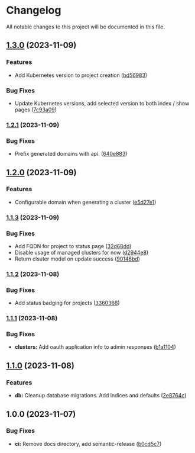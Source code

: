 # Changelog

All notable changes to this project will be documented in this file.

## [1.3.0](https://github.com/launchboxio/launchboxhq/compare/v1.2.1...v1.3.0) (2023-11-09)


### Features

* Add Kubernetes version to project creation ([bd56983](https://github.com/launchboxio/launchboxhq/commit/bd56983f1bc1adbe0783f5834b702038dd86d696))


### Bug Fixes

* Update Kubernetes versions, add selected version to both index / show pages ([7c93a09](https://github.com/launchboxio/launchboxhq/commit/7c93a09cf9b80d39f99cd9030ea1da530b169594))

### [1.2.1](https://github.com/launchboxio/launchboxhq/compare/v1.2.0...v1.2.1) (2023-11-09)


### Bug Fixes

* Prefix generated domains with api. ([640e883](https://github.com/launchboxio/launchboxhq/commit/640e883c5f0a77de447986a0706486fdce37b4e0))

## [1.2.0](https://github.com/launchboxio/launchboxhq/compare/v1.1.3...v1.2.0) (2023-11-09)


### Features

* Configurable domain when generating a cluster ([e5d27e1](https://github.com/launchboxio/launchboxhq/commit/e5d27e16f0548077a0e70f147a8cf58d0700965a))

### [1.1.3](https://github.com/launchboxio/launchboxhq/compare/v1.1.2...v1.1.3) (2023-11-09)


### Bug Fixes

* Add FQDN for project to status page ([32d68dd](https://github.com/launchboxio/launchboxhq/commit/32d68ddd40357f648aab0e9bcf14f718ffa7c7ab))
* Disable usage of managed clusters for now ([d2944e8](https://github.com/launchboxio/launchboxhq/commit/d2944e899ede3bde467af10570982b63704a4be3))
* Return clsuter model on update success ([90146bd](https://github.com/launchboxio/launchboxhq/commit/90146bd1e38dc330ab0b3a8f870cdf07ec99c246))

### [1.1.2](https://github.com/launchboxio/launchboxhq/compare/v1.1.1...v1.1.2) (2023-11-08)


### Bug Fixes

* Add status badging for projects ([3360368](https://github.com/launchboxio/launchboxhq/commit/3360368df7feb97b4f3efe95103e53bdccc0af38))

### [1.1.1](https://github.com/launchboxio/launchboxhq/compare/v1.1.0...v1.1.1) (2023-11-08)


### Bug Fixes

* **clusters:** Add oauth application info to admin responses ([b1a1104](https://github.com/launchboxio/launchboxhq/commit/b1a11041ac20c6a706d6ba9e3d0480c845bd5fe1))

## [1.1.0](https://github.com/launchboxio/launchboxhq/compare/v1.0.0...v1.1.0) (2023-11-08)


### Features

* **db:** Cleanup database migrations. Add indices and defaults ([2e8764c](https://github.com/launchboxio/launchboxhq/commit/2e8764cac26fbae97b11483abd944fb5f889ad8b))

## 1.0.0 (2023-11-07)


### Bug Fixes

* **ci:** Remove docs directory, add semantic-release ([b0cd5c7](https://github.com/launchboxio/launchboxhq/commit/b0cd5c7b60b6cd9336853f4cc3902b306fe0f649))
